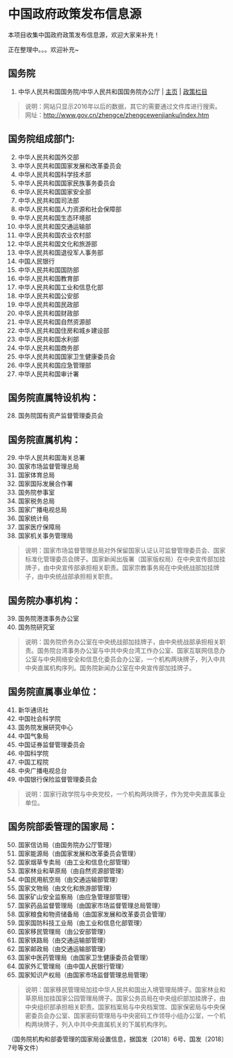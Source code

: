 # 中国政府政策发布信息源

本项目收集中国政府政策发布信息源，欢迎大家来补充！

正在整理中。。。欢迎补充~

## 国务院

1. 中华人民共和国国务院/中华人民共和国国务院办公厅 | [主页](https://www.gov.cn/) | [政策栏目](http://sousuo.gov.cn/column/30469/0.htm)


>说明：网站只显示2016年以后的数据，其它的需要通过文件库进行搜索。网址：http://www.gov.cn/zhengce/zhengcewenjianku/index.htm

## 国务院组成部门:

2. 中华人民共和国外交部
3. 中华人民共和国国家发展和改革委员会
4. 中华人民共和国科学技术部
5. 中华人民共和国国家民族事务委员会
6. 中华人民共和国国家安全部
7. 中华人民共和国司法部
8. 中华人民共和国人力资源和社会保障部
9. 中华人民共和国生态环境部
10. 中华人民共和国交通运输部
11. 中华人民共和国农业农村部
12. 中华人民共和国文化和旅游部
13. 中华人民共和国退役军人事务部
14. 中国人民银行
15. 中华人民共和国国防部
16. 中华人民共和国教育部
17. 中华人民共和国工业和信息化部
18. 中华人民共和国公安部
19. 中华人民共和国民政部
20. 中华人民共和国财政部
21. 中华人民共和国自然资源部
22. 中华人民共和国住房和城乡建设部
23. 中华人民共和国水利部
24. 中华人民共和国商务部
25. 中华人民共和国国家卫生健康委员会
26. 中华人民共和国应急管理部
27. 中华人民共和国审计署


## 国务院直属特设机构：

28. 国务院国有资产监督管理委员会

## 国务院直属机构：

29. 中华人民共和国海关总署
30. 国家市场监督管理总局
31. 国家体育总局
32. 国家国际发展合作署
33. 国务院参事室
34. 国家税务总局
35. 国家广播电视总局
36. 国家统计局
37. 国家医疗保障局
38. 国家机关事务管理局

>说明：国家市场监督管理总局对外保留国家认证认可监督管理委员会、国家标准化管理委员会牌子。国家新闻出版署（国家版权局）在中央宣传部加挂牌子，由中央宣传部承担相关职责。国家宗教事务局在中央统战部加挂牌子，由中央统战部承担相关职责。


## 国务院办事机构：

39. 国务院港澳事务办公室
40. 国务院研究室

>说明：国务院侨务办公室在中央统战部加挂牌子，由中央统战部承担相关职责。国务院台湾事务办公室与中共中央台湾工作办公室、国家互联网信息办公室与中央网络安全和信息化委员会办公室，一个机构两块牌子，列入中共中央直属机构序列。国务院新闻办公室在中央宣传部加挂牌子。


## 国务院直属事业单位：

41. 新华通讯社
42. 中国社会科学院
43. 国务院发展研究中心
44. 中国气象局
45. 中国证券监督管理委员会
46. 中国科学院
47. 中国工程院
48. 中央广播电视总台
49. 中国银行保险监督管理委员会

>说明：国家行政学院与中央党校，一个机构两块牌子，作为党中央直属事业单位。


## 国务院部委管理的国家局：

50. 国家信访局（由国务院办公厅管理）
51. 国家能源局（由国家发展和改革委员会管理）
52. 国家烟草专卖局（由工业和信息化部管理）
53. 国家林业和草原局（由自然资源部管理）
54. 中国民用航空局（由交通运输部管理）
55. 国家文物局（由文化和旅游部管理）
56. 国家矿山安全监察局（由应急管理部管理）
57. 国家药品监督管理局（由国家市场监督管理总局管理）
58. 国家粮食和物资储备局（由国家发展和改革委员会管理）
59. 国家国防科技工业局（由工业和信息化部管理）
60. 国家移民管理局（由公安部管理）
61. 国家铁路局（由交通运输部管理）
62. 国家邮政局（由交通运输部管理）
63. 国家中医药管理局（由国家卫生健康委员会管理）
64. 国家外汇管理局（由中国人民银行管理）
65. 国家知识产权局（由国家市场监督管理总局管理）


>说明：国家移民管理局加挂中华人民共和国出入境管理局牌子。国家林业和草原局加挂国家公园管理局牌子。国家公务员局在中央组织部加挂牌子，由中央组织部承担相关职责。国家档案局与中央档案馆、国家保密局与中央保密委员会办公室、国家密码管理局与中央密码工作领导小组办公室，一个机构两块牌子，列入中共中央直属机关的下属机构序列。

（国务院机构和部委管理的国家局设置信息，据国发〔2018〕6号、国发〔2018〕7号等文件）

